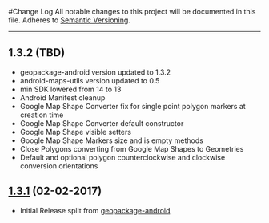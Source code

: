 #Change Log
All notable changes to this project will be documented in this file.
Adheres to [Semantic Versioning](http://semver.org/).

---

## 1.3.2 (TBD)

* geopackage-android version updated to 1.3.2
* android-maps-utils version updated to 0.5
* min SDK lowered from 14 to 13
* Android Manifest cleanup
* Google Map Shape Converter fix for single point polygon markers at creation time
* Google Map Shape Converter default constructor
* Google Map Shape visible setters
* Google Map Shape Markers size and is empty methods
* Close Polygons converting from Google Map Shapes to Geometries
* Default and optional polygon counterclockwise and clockwise conversion orientations

## [1.3.1](https://github.com/ngageoint/geopackage-android-map/releases/tag/1.3.1) (02-02-2017)

* Initial Release split from [geopackage-android](https://github.com/ngageoint/geopackage-android)
